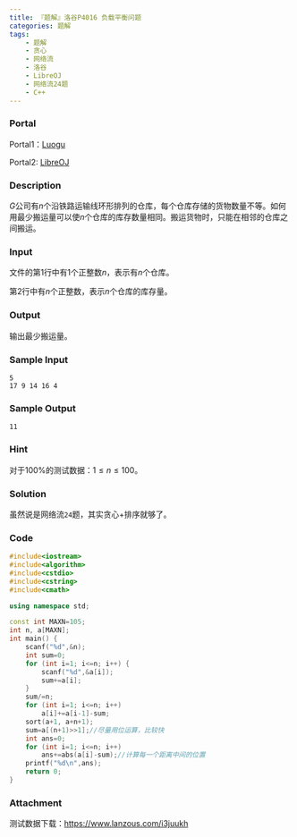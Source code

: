 ```yaml
---
title: 『题解』洛谷P4016 负载平衡问题
categories: 题解
tags:
    - 题解
    - 贪心
    - 网络流
    - 洛谷
    - LibreOJ
    - 网络流24题
    - C++
---
```


### Portal

Portal1：[Luogu](https://www.luogu.com.cn/problem/P4016)

Portal2: [LibreOJ](https://loj.ac/problem/6013)

### Description

$G$公司有$n$个沿铁路运输线环形排列的仓库，每个仓库存储的货物数量不等。如何用最少搬运量可以使$n$个仓库的库存数量相同。搬运货物时，只能在相邻的仓库之间搬运。

### Input

文件的第$1$行中有$1$个正整数$n$，表示有$n$个仓库。

第$2$行中有$n$个正整数，表示$n$个仓库的库存量。

### Output

输出最少搬运量。

### Sample Input

```
5
17 9 14 16 4
```

### Sample Output

```
11
```

### Hint

对于$100\%$的测试数据：$1 \leq n \leq 100$。

### Solution

虽然说是网络流`24`题，其实贪心+排序就够了。

### Code

```cpp
#include<iostream>
#include<algorithm>
#include<cstdio>
#include<cstring>
#include<cmath>

using namespace std;

const int MAXN=105;
int n, a[MAXN]; 
int main() {
    scanf("%d",&n);
    int sum=0;
    for (int i=1; i<=n; i++) {
        scanf("%d",&a[i]);
        sum+=a[i];
    }
    sum/=n;
    for (int i=1; i<=n; i++)
        a[i]+=a[i-1]-sum;
    sort(a+1, a+n+1);
    sum=a[(n+1)>>1];//尽量用位运算，比较快
    int ans=0;
    for (int i=1; i<=n; i++)
        ans+=abs(a[i]-sum);//计算每一个距离中间的位置
    printf("%d\n",ans);
    return 0;
}
```

### Attachment

测试数据下载：https://www.lanzous.com/i3juukh